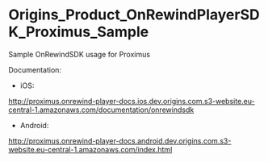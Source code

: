 # Origins_Product_OnRewindPlayerSDK_Proximus_Sample
Sample OnRewindSDK usage for Proximus

Documentation:

 - iOS:

http://proximus.onrewind-player-docs.ios.dev.origins.com.s3-website.eu-central-1.amazonaws.com/documentation/onrewindsdk

 - Android:

http://proximus.onrewind-player-docs.android.dev.origins.com.s3-website.eu-central-1.amazonaws.com/index.html
